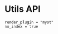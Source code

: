 # Utils API

```{autodoc2-object} discopula.checkerboard.utils
render_plugin = "myst"
no_index = true
```
